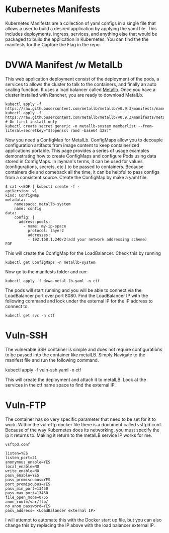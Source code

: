 # Kubernetes Manifests

Kubernetes Manifests are a collection of yaml configs in a single file that allows a user to build a desired application by applying the yaml file. This includes deployments, ingress, services, and anything else that would be packaged to build the application in Kubernetes. You can find the the manifests for the Capture the Flag in the repo. 

# DVWA Manifest /w MetalLb

This web application deployment consist of the deployment of the pods, a services to allows the cluster to talk to the containers, and finally an auto scaling function. It uses a load balancer called [Metallb](https://metallb.universe.tf/installation/). Once you have a cluster installed with Rancher, you are ready to download MetalLb. 

    kubectl apply -f https://raw.githubusercontent.com/metallb/metallb/v0.9.3/manifests/namespace.yaml
    kubectl apply -f https://raw.githubusercontent.com/metallb/metallb/v0.9.3/manifests/metallb.yaml
    # On first install only
    kubectl create secret generic -n metallb-system memberlist --from-literal=secretkey="$(openssl rand -base64 128)"

Now you need a ConfigMap for MetalLb. ConfigMaps allow you to decouple configuration artifacts from image content to keep containerized applications portable. This page provides a series of usage examples demonstrating how to create ConfigMaps and configure Pods using data stored in ConfigMaps. In layman's terms, it can be used for values (configurations, secrets, etc.) to be passed to containers. Because containers die and comeback all the time, it can be helpful to pass configs from a consistent source. Create the ConfigMap by make a yaml file. 


    $ cat <<EOF | kubectl create -f -
    apiVersion: v1
    kind: ConfigMap
    metadata:
        namespace: metallb-system
        name: config
    data:
        config: |
          address-pools:
            - name: my-ip-space
              protocol: layer2
              addresses:
              - 192.168.1.240/2(add your network addressing scheme)
    EOF
    

This will create the ConfigMap for the LoadBalancer. Check this by running 

    kubectl get ConfigMaps -n metallb-system

Now go to the manifests folder and run:

    kubectl apply -f dvwa-metal-lb.yaml -n ctf

The pods will start running and you will be able to connect via the LoadBalancer port over port 8080. Find the LoadBalancer IP with the following command and look under the external IP for the IP address to connect to.

    kubectl get svc -n ctf

# Vuln-SSH

The vulnerable SSH container is simple and does not require configurations to be passed into the container like metalLB. Simply Navigate to the manifest file and run the following command.

kubectl apply -f vuln-ssh.yaml -n ctf

This will create the deployment and attach it to metalLB. Look at the services in the ctf name space to find the external IP.

# Vuln-FTP

The container has so very specific parameter that need to be set for it to work. Within the vuln-ftp docker file there is a document called vsftpd.conf. Because of the way Kubernetes does its networking, you must specify the ip it returns to. Making it return to the metalLB service IP works for me.

    vsftpd.conf

    listen=YES
    listen_port=21
    anonymous_enable=YES
    local_enable=NO
    write_enable=NO
    pasv_enable=YES
    pasv_promiscuous=YES
    port_promiscuous=YES
    pasv_min_port=13450
    pasv_max_port=13460
    file_open_mode=0755
    anon_root=/var/ftp/
    no_anon_password=YES
    pasv_address= <LoadBalancer external IP>

I will attempt to automate this with the Docker start up file, but you can also change this by replacing the IP above with the load balancer external IP.